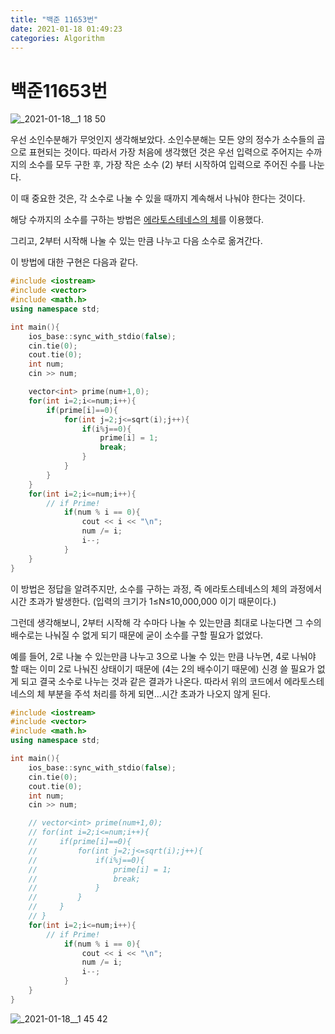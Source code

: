 ```yaml
---
title: "백준 11653번"
date: 2021-01-18 01:49:23
categories: Algorithm
---
```


# 백준11653번

![_2021-01-18__1 18 50](https://user-images.githubusercontent.com/55180768/104849875-7f5bf500-592f-11eb-8383-470545b0f50c.png)

우선 소인수분해가 무엇인지 생각해보았다. 소인수분해는 모든 양의 정수가 소수들의 곱으로 표현되는 것이다. 따라서 가장 처음에 생각했던 것은 우선 입력으로 주어지는 수까지의 소수를 모두 구한 후, 가장 작은 소수 (2) 부터 시작하여 입력으로 주어진 수를 나눈다. 

이 때 중요한 것은, 각 소수로 나눌 수 있을 때까지 계속해서 나눠야 한다는 것이다. 

해당 수까지의 소수를 구하는 방법은 [에라토스테네스의 체](https://www.notion.so/11653-04ee9d110f8d46c68870f1140d78ffa5#a5223796659a4042a310bc95f68fa165)를 이용했다. 

그리고, 2부터 시작해 나눌 수 있는 만큼 나누고 다음 소수로 옮겨간다. 

이 방법에 대한 구현은 다음과 같다. 

```cpp
#include <iostream>
#include <vector>
#include <math.h>
using namespace std;

int main(){
    ios_base::sync_with_stdio(false);
    cin.tie(0);
    cout.tie(0);
    int num;
    cin >> num;

    vector<int> prime(num+1,0);
    for(int i=2;i<=num;i++){
        if(prime[i]==0){
            for(int j=2;j<=sqrt(i);j++){
                if(i%j==0){
                    prime[i] = 1;
                    break;
                }
            }
        }
    }
    for(int i=2;i<=num;i++){
        // if Prime!
            if(num % i == 0){
                cout << i << "\n";
                num /= i;
                i--;
            }
    }
}
```

이 방법은 정답을 알려주지만, 소수를 구하는 과정, 즉 에라토스테네스의 체의 과정에서 시간 초과가 발생한다. (입력의 크기가 1≤N≤10,000,000 이기 때문이다.)

그런데 생각해보니, 2부터 시작해 각 수마다 나눌 수 있는만큼 최대로 나눈다면 그 수의 배수로는 나눠질 수 없게 되기 때문에 굳이 소수를 구할 필요가 없었다. 

예를 들어, 2로 나눌 수 있는만큼 나누고 3으로 나눌 수 있는 만큼 나누면, 4로 나눠야 할 때는 이미 2로 나눠진 상태이기 때문에 (4는 2의 배수이기 때문에) 신경 쓸 필요가 없게 되고 결국 소수로 나누는 것과 같은 결과가 나온다. 따라서 위의 코드에서 에라토스테네스의 체 부분을 주석 처리를 하게 되면...시간 초과가 나오지 않게 된다. 

```cpp
#include <iostream>
#include <vector>
#include <math.h>
using namespace std;

int main(){
    ios_base::sync_with_stdio(false);
    cin.tie(0);
    cout.tie(0);
    int num;
    cin >> num;

    // vector<int> prime(num+1,0);
    // for(int i=2;i<=num;i++){
    //     if(prime[i]==0){
    //         for(int j=2;j<=sqrt(i);j++){
    //             if(i%j==0){
    //                 prime[i] = 1;
    //                 break;
    //             }
    //         }
    //     }
    // }
    for(int i=2;i<=num;i++){
        // if Prime!
            if(num % i == 0){
                cout << i << "\n";
                num /= i;
                i--;
            }
    }
}
```

![_2021-01-18__1 45 42](https://user-images.githubusercontent.com/55180768/104849880-8420a900-592f-11eb-806e-de73c3dbaf12.png)
